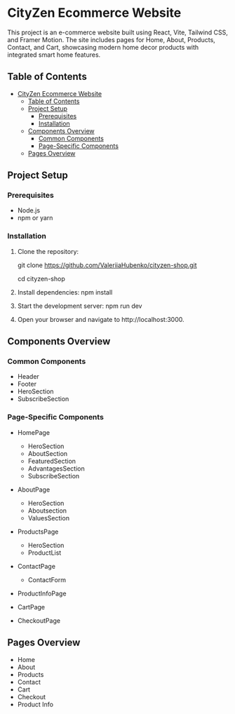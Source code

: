 # CityZen Ecommerce Website

This project is an e-commerce website built using React, Vite, Tailwind CSS, and Framer Motion. The site includes pages for Home, About, Products, Contact, and Cart, showcasing modern home decor products with integrated smart home features.

## Table of Contents

- [CityZen Ecommerce Website](#cityzen-ecommerce-website)
  - [Table of Contents](#table-of-contents)
  - [Project Setup](#project-setup)
    - [Prerequisites](#prerequisites)
    - [Installation](#installation)
  - [Components Overview](#components-overview)
    - [Common Components](#common-components)
    - [Page-Specific Components](#page-specific-components)
  - [Pages Overview](#pages-overview)

## Project Setup

### Prerequisites

- Node.js
- npm or yarn

### Installation

1. Clone the repository:
   
   git clone https://github.com/ValeriiaHubenko/cityzen-shop.git
   
   cd cityzen-shop

2. Install dependencies:
   npm install

3. Start the development server:
   npm run dev

4. Open your browser and navigate to http://localhost:3000.


## Components Overview
### Common Components
- Header
- Footer
- HeroSection
- SubscribeSection

### Page-Specific Components
- HomePage
    * HeroSection
    * AboutSection
    * FeaturedSection
    * AdvantagesSection
    * SubscribeSection
  
- AboutPage
    * HeroSection
    * Aboutsection
    * ValuesSection

- ProductsPage
    * HeroSection
    * ProductList
  
- ContactPage
    * ContactForm
  
- ProductInfoPage
- CartPage
- CheckoutPage

## Pages Overview
  * Home
  * About
  * Products
  * Contact
  * Cart
  * Checkout
  * Product Info
